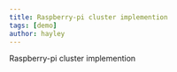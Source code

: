 ```yaml
---
title: Raspberry-pi cluster implemention
tags: [demo]
author: hayley
---
```


Raspberry-pi cluster implemention

